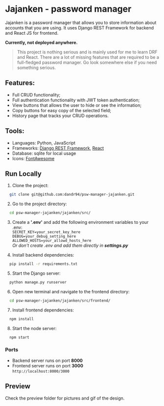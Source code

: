 # Jajanken - password manager

Jajanken is a password manager that allows you to store information about accounts that you are using.
It uses Django REST Framework for backend and React JS for frontend.

**Currently, not deployed anywhere.**


> This project is nothing serious and is mainly used for me to learn DRF and React.
There are a lot of missing features that are required to be a full-fledged password manager.
Go look somewhere else if you need something serious.


## Features:
* Full CRUD functionality;
* Full authentication functionality with JWT token authentication;
* View buttons that allows the user to hide or see the information;
* Copy buttons for easy copy of the selected field;
* History page that tracks your CRUD operations.

## Tools:

* Languages: Python, JavaScript
* Frameworks: [Django REST Framework](https://www.django-rest-framework.org/), [React](https://react.dev/)
* Database: sqlite for local usage
* Icons: [FontAwesome](https://fontawesome.com/)

## Run Locally

1. Clone the project:

```bash
  git clone git@github.com:dandr94/psw-manager-jajanken.git
```

2. Go to the project directory:

```bash
  cd psw-manager-jajanken/jajanken/src/
```

3. Create a **'.env'** and add the following environment variables to your .env:</br>
```SECRET_KEY=your_secret_key_here```</br>
```DEBUG=your_debug_setting_here```</br>
```ALLOWED_HOSTS=your_allowd_hosts_here```</br>
_Or don't create .env and add them directly in **settings.py**_


4. Install backend dependencies:

```bash
  pip install -r requirements.txt
```

5. Start the Django server:

```bash
  python manage.py runserver
```

6. Open new terminal and navigate to the frontend directory:

```bash
  cd psw-manager-jajanken/jajanken/src/frontend/
```

7. Install frontend dependencies:

```bash
  npm install
```

8. Start the node server:

```bash
  npm start
```

### Ports
* Backend server runs on port **8000**
* Frontend server runs on port **3000**</br>
``http://localhost:8000/3000``


## Preview
Check the preview folder for pictures and gif of the design.